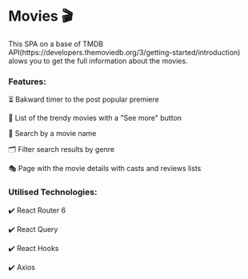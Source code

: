 <h1>Movies 🎬</h1>
<p>This SPA on a base of TMDB API(https://developers.themoviedb.org/3/getting-started/introduction) alows you to get the full information about the movies.</p>

<h3>Features:</h3>
<p>⏳ Bakward timer to the post popular premiere</p>
<p>🎯 List of the trendy movies with a "See more" button</p>
<p>🔎 Search by a movie name</p>
<p>🗂 Filter search results by genre</p>
<p>🎭 Page with the movie details with casts and reviews lists</p>

<h3>Utilised Technologies:</h3>
<p>✔️ React Router 6</p>
<p>✔️ React Query</p>
<p>✔️ React Hooks</p>
<p>✔️ Axios</p>
